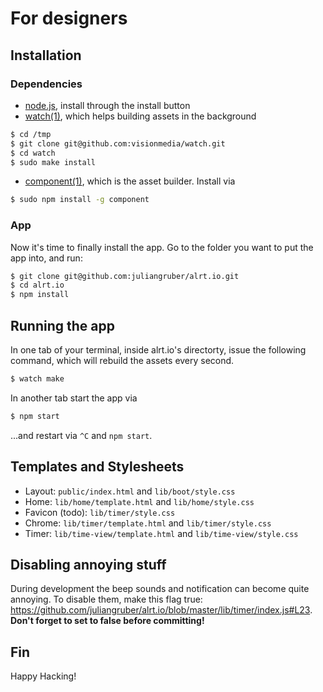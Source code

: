 # For designers

## Installation

### Dependencies

* [node.js](http://nodejs.org), install through the install button
* [watch(1)](https://github.com/visionmedia/watch), which helps building assets in the background

```bash
$ cd /tmp
$ git clone git@github.com:visionmedia/watch.git
$ cd watch
$ sudo make install
```

* [component(1)](http://component.io), which is the asset builder. Install via

```bash
$ sudo npm install -g component
```

### App

Now it's time to finally install the app. Go to the folder you want to put the app into, and run:

```bash
$ git clone git@github.com:juliangruber/alrt.io.git
$ cd alrt.io
$ npm install
```

## Running the app

In one tab of your terminal, inside alrt.io's directorty, issue the following command, which will rebuild the assets every second.

```bash
$ watch make
```

In another tab start the app via

```bash
$ npm start
```

...and restart via `^C` and `npm start`.

## Templates and Stylesheets

* Layout: `public/index.html` and `lib/boot/style.css`
* Home: `lib/home/template.html` and `lib/home/style.css`
* Favicon (todo): `lib/timer/style.css`
* Chrome: `lib/timer/template.html` and `lib/timer/style.css`
* Timer: `lib/time-view/template.html` and `lib/time-view/style.css`

## Disabling annoying stuff

During development the beep sounds and notification can become quite annoying. To disable them, make this flag true: https://github.com/juliangruber/alrt.io/blob/master/lib/timer/index.js#L23. **Don't forget to set to false before committing!**

## Fin

Happy Hacking!
